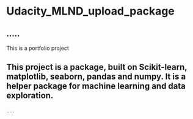 # Udacity_MLND_upload_package

.....
-----
This is a portfolio project

This project is a package, built on Scikit-learn, matplotlib, seaborn, pandas and numpy.
It is a helper package for machine learning and data exploration.
-----
.....
